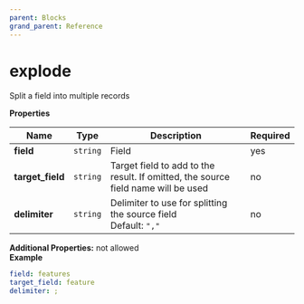 ```yaml
---
parent: Blocks
grand_parent: Reference
---
```


# explode

Split a field into multiple records


**Properties**

|Name|Type|Description|Required|
|----|----|-----------|--------|
|**field**|`string`|Field<br/>|yes|
|**target\_field**|`string`|Target field to add to the result. If omitted, the source field name will be used<br/>|no|
|**delimiter**|`string`|Delimiter to use for splitting the source field<br/>Default: `","`<br/>|no|

**Additional Properties:** not allowed  
**Example**

```yaml
field: features
target_field: feature
delimiter: ;

```



